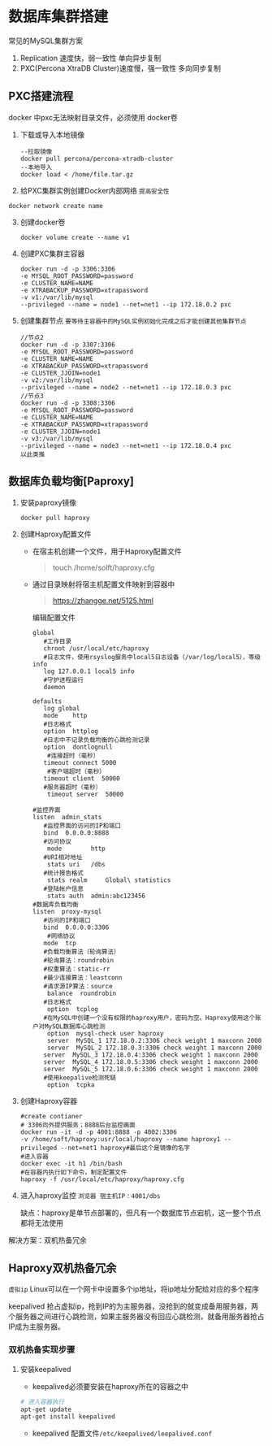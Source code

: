 # 数据库集群搭建

常见的MySQL集群方案

1. Replication 速度快，弱一致性 单向异步复制
2. PXC(Percona XtraDB Cluster)速度慢，强一致性 多向同步复制

## PXC搭建流程

docker 中pxc无法映射目录文件，必须使用 docker卷

1. 下载或导入本地镜像

   ```shell
   --拉取镜像 
   docker pull percona/percona-xtradb-cluster
   --本地导入
   docker load < /home/file.tar.gz
   ```

2.  给PXC集群实例创建Docker内部网络 ``提高安全性``

   ```shell
   docker network create name
   ```

3. 创建docker卷

   ```shell
   docker volume create --name v1
   ```

4. 创建PXC集群主容器

   ```
   docker run -d -p 3306:3306 
   -e MYSQL_ROOT_PASSWORD=password
   -e CLUSTER_NAME=NAME
   -e XTRABACKUP_PASSWORD=xtrapassword
   -v v1:/var/lib/mysql 
   --privileged --name = node1 --net=net1 --ip 172.18.0.2 pxc
   ```

5. 创建集群节点 ``要等待主容器中的MySQL实例初始化完成之后才能创建其他集群节点``

   ```
   //节点2
   docker run -d -p 3307:3306 
   -e MYSQL_ROOT_PASSWORD=password
   -e CLUSTER_NAME=NAME
   -e XTRABACKUP_PASSWORD=xtrapassword
   -e CLUSTER_JJOIN=node1
   -v v2:/var/lib/mysql 
   --privileged --name = node2 --net=net1 --ip 172.18.0.3 pxc
   //节点3
   docker run -d -p 3308:3306 
   -e MYSQL_ROOT_PASSWORD=password
   -e CLUSTER_NAME=NAME
   -e XTRABACKUP_PASSWORD=xtrapassword
   -e CLUSTER_JJOIN=node1
   -v v3:/var/lib/mysql 
   --privileged --name = node3 --net=net1 --ip 172.18.0.4 pxc
   以此类推
   ```

   

## 数据库负载均衡[Paproxy]

1. 安装paproxy镜像

   ```shell
   docker pull haproxy
   ```

2. 创建Haproxy配置文件

   - 在宿主机创建一个文件，用于Haproxy配置文件

     > touch /home/solft/haproxy.cfg

   - 通过目录映射将宿主机配置文件映射到容器中

     > https://zhangge.net/5125.html

     编辑配置文件

     ```shell
     global
     	#工作目录
     	chroot /usr/local/etc/haproxy
     	#日志文件，使用rsyslog服务中local5日志设备（/var/log/local5），等级info
     	log 127.0.0.1 local5 info
     	#守护进程运行
     	daemon
     
     defaults
     	log	global
     	mode	http
     	#日志格式
     	option	httplog
     	#日志中不记录负载均衡的心跳检测记录
     	option	dontlognull
         #连接超时（毫秒）
     	timeout connect 5000
         #客户端超时（毫秒）
     	timeout client  50000
     	#服务器超时（毫秒）
         timeout server  50000
     
     #监控界面	
     listen  admin_stats
     	#监控界面的访问的IP和端口
     	bind  0.0.0.0:8888
     	#访问协议
         mode        http
     	#URI相对地址
         stats uri   /dbs
     	#统计报告格式
         stats realm     Global\ statistics
     	#登陆帐户信息
         stats auth  admin:abc123456
     #数据库负载均衡
     listen  proxy-mysql
     	#访问的IP和端口
     	bind  0.0.0.0:3306  
         #网络协议
     	mode  tcp
     	#负载均衡算法（轮询算法）
     	#轮询算法：roundrobin
     	#权重算法：static-rr
     	#最少连接算法：leastconn
     	#请求源IP算法：source 
         balance  roundrobin
     	#日志格式
         option  tcplog
     	#在MySQL中创建一个没有权限的haproxy用户，密码为空。Haproxy使用这个账户对MySQL数据库心跳检测
         option  mysql-check user haproxy
         server  MySQL_1 172.18.0.2:3306 check weight 1 maxconn 2000  
         server  MySQL_2 172.18.0.3:3306 check weight 1 maxconn 2000  
     	server  MySQL_3 172.18.0.4:3306 check weight 1 maxconn 2000 
     	server  MySQL_4 172.18.0.5:3306 check weight 1 maxconn 2000
     	server  MySQL_5 172.18.0.6:3306 check weight 1 maxconn 2000
     	#使用keepalive检测死链
         option  tcpka  
     ```

3. 创建Haproxy容器

   ```shell
   #create contianer
   # 3306向外提供服务；8888后台监控画面
   docker run -it -d -p 4001:8888 -p 4002:3306
   -v /home/soft/haproxy:usr/local/haproxy --name haproxy1 --privileged --net=net1 haproxy#最后这个是镜像的名字
   #进入容器
   docker exec -it h1 /bin/bash
   #在容器内执行如下命令，制定配置文件
   haproxy -f /usr/local/etc/haproxy/haproxy.cfg
   ```

4. 进入haproxy监控 ``浏览器 宿主机IP：4001/dbs``

   缺点：haproxy是单节点部署的，但凡有一个数据库节点宕机，这一整个节点都将无法使用

  解决方案：双机热备冗余

## Haproxy双机热备冗余

``虚拟ip`` Linux可以在一个网卡中设置多个ip地址，将ip地址分配给对应的多个程序

keepalived 抢占虚拟ip，抢到IP的为主服务器，没抢到的就变成备用服务器，两个服务器之间进行心跳检测，如果主服务器没有回应心跳检测，就备用服务器抢占IP成为主服务器。

### 双机热备实现步骤

1. 安装keepalived

   - keepalived必须要安装在haproxy所在的容器之中

   ```bash
   # 进入容器执行
   apt-get update
   apt-get install keepalived
   ```

   - keepalived 配置文件``/etc/keepalived/leepalived.conf``

     ```
     
     ```

     